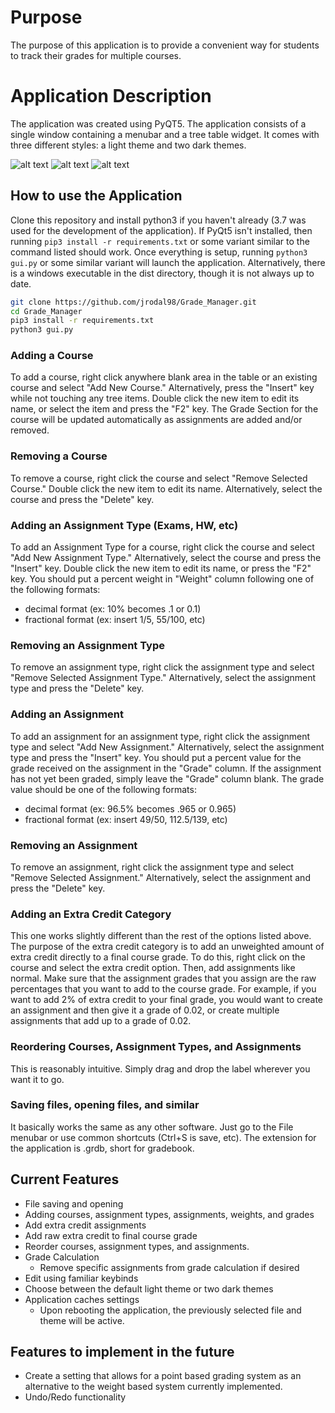 # Purpose

The purpose of this application is to provide a convenient way for students to track their grades for multiple courses.

# Application Description
The application was created using PyQT5.  The application consists of a single window containing a menubar and a tree table widget.  It comes with three different styles: a light theme and two dark themes.

![alt text](images/light_theme.png "Light theme")
![alt text](images/dark_theme1.png "Dark theme #1")
![alt text](images/dark_theme2.png "Dark theme #2")

## How to use the Application
Clone this repository and install python3 if you haven't already (3.7 was used for the development of the application).  If PyQt5 isn't installed, then running `pip3 install -r requirements.txt` or some variant similar to the command listed should work.  Once everything is setup, running `python3 gui.py` or some similar variant will launch the application.  Alternatively, there is a windows executable in the dist directory, though it is not always up to date.

```bash
git clone https://github.com/jrodal98/Grade_Manager.git
cd Grade_Manager
pip3 install -r requirements.txt
python3 gui.py
```

### Adding a Course
To add a course, right click anywhere blank area in the table or an existing course and select "Add New Course."  Alternatively, press the "Insert" key while not touching any tree items.  Double click the new item to edit its name, or select the item and press the "F2" key.  The Grade Section for the course will be updated automatically as assignments are added and/or removed.

### Removing a Course
To remove a course, right click the course and select "Remove Selected Course." Double click the new item to edit its name.  Alternatively, select the course and press the "Delete" key.

### Adding an Assignment Type (Exams, HW, etc)
To add an Assignment Type for a course, right click the course and select "Add New Assignment Type." Alternatively, select the course and press the "Insert" key. Double click the new item to edit its name, or press the "F2" key. You should put a percent weight in "Weight" column following one of the following formats:
- decimal format (ex: 10% becomes .1 or 0.1)
- fractional format (ex: insert 1/5, 55/100, etc)

### Removing an Assignment Type
To remove an assignment type, right click the assignment type and select "Remove Selected Assignment Type." Alternatively, select the assignment type and press the "Delete" key.

### Adding an Assignment
To add an assignment for an assignment type, right click the assignment type and select "Add New Assignment."  Alternatively, select the assignment type and press the "Insert" key.  You should put a percent value for the grade received on the assignment in the "Grade" column.  If the assignment has not yet been graded, simply leave the "Grade" column blank.  The grade value should be one of the following formats:
- decimal format (ex: 96.5% becomes .965 or 0.965)
- fractional format (ex: insert 49/50, 112.5/139, etc)

### Removing an Assignment
To remove an assignment, right click the assignment type and select "Remove Selected Assignment."  Alternatively, select the assignment and press the "Delete" key.

### Adding an Extra Credit Category
This one works slightly different than the rest of the options listed above.  The purpose
of the extra credit category is to add an unweighted amount of extra credit directly
to a final course grade.  To do this, right click on the course and select the
extra credit option.  Then, add assignments like normal.  Make sure that the assignment
grades that you assign are the raw percentages that you want to add to the course grade.
For example, if you want to add 2% of extra credit to your final grade, you would
want to create an assignment and then give it a grade of 0.02, or create multiple assignments
that add up to a grade of 0.02.

### Reordering Courses, Assignment Types, and Assignments
This is reasonably intuitive.  Simply drag and drop the label wherever you want it to go.

### Saving files, opening files, and similar
It basically works the same as any other software.  Just go to the File menubar or use common shortcuts (Ctrl+S is save, etc).  The extension for the application is .grdb, short for gradebook.

## Current Features
- File saving and opening
- Adding courses, assignment types, assignments, weights, and grades
- Add extra credit assignments
- Add raw extra credit to final course grade
- Reorder courses, assignment types, and assignments.
- Grade Calculation
  - Remove specific assignments from grade calculation if desired
- Edit using familiar keybinds
- Choose between the default light theme or two dark themes
- Application caches settings
  - Upon rebooting the application, the previously selected file and theme will be active.

## Features to implement in the future
- Create a setting that allows for a point based grading system as an alternative
to the weight based system currently implemented.
- Undo/Redo functionality
